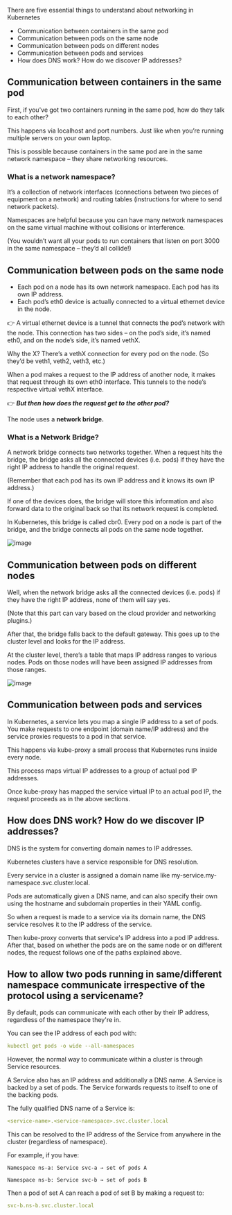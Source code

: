 There are five essential things to understand about networking in Kubernetes

- Communication between containers in the same pod
- Communication between pods on the same node
- Communication between pods on different nodes
- Communication between pods and services
- How does DNS work? How do we discover IP addresses?

## Communication between containers in the same pod
First, if you've got two containers running in the same pod, how do they talk to each other?

This happens via localhost and port numbers. Just like when you’re running multiple servers on your own laptop.

This is possible because containers in the same pod are in the same network namespace – they share networking resources.

### What is a network namespace?
It’s a collection of network interfaces (connections between two pieces of equipment on a network) and routing tables (instructions for where to send network packets).

Namespaces are helpful because you can have many network namespaces on the same virtual machine without collisions or interference.

(You wouldn’t want all your pods to run containers that listen on port 3000 in the same namespace – they’d all collide!)

## Communication between pods on the same node

- Each pod on a node has its own network namespace. Each pod has its own IP address.
- Each pod’s eth0 device is actually connected to a virtual ethernet device in the node.

👉 A virtual ethernet device is a tunnel that connects the pod’s network with the node. This connection has two sides – on the pod’s side, it’s named eth0, and on the node’s side, it’s named vethX.

Why the X? There’s a vethX connection for every pod on the node. (So they’d be veth1, veth2, veth3, etc.)

When a pod makes a request to the IP address of another node, it makes that request through its own eth0 interface. This tunnels to the node’s respective virtual vethX interface.

👉 ***But then how does the request get to the other pod?***

The node uses a **network bridge.**

### What is a Network Bridge?
A network bridge connects two networks together. When a request hits the bridge, the bridge asks all the connected devices (i.e. pods) if they have the right IP address to handle the original request.

(Remember that each pod has its own IP address and it knows its own IP address.)

If one of the devices does, the bridge will store this information and also forward data to the original back so that its network request is completed.

In Kubernetes, this bridge is called cbr0. Every pod on a node is part of the bridge, and the bridge connects all pods on the same node together.

![image](https://user-images.githubusercontent.com/33947539/196868974-8753c2a6-c36c-4134-861a-4d77c09b7157.png)

## Communication between pods on different nodes

Well, when the network bridge asks all the connected devices (i.e. pods) if they have the right IP address, none of them will say yes.

(Note that this part can vary based on the cloud provider and networking plugins.)

After that, the bridge falls back to the default gateway. This goes up to the cluster level and looks for the IP address.

At the cluster level, there’s a table that maps IP address ranges to various nodes. Pods on those nodes will have been assigned IP addresses from those ranges.

![image](https://user-images.githubusercontent.com/33947539/196869406-f3a5664e-6c21-4fc8-8b2e-08c878ecae78.png)

## Communication between pods and services
In Kubernetes, a service lets you map a single IP address to a set of pods. You make requests to one endpoint (domain name/IP address) and the service proxies requests to a pod in that service.

This happens via kube-proxy a small process that Kubernetes runs inside every node.

This process maps virtual IP addresses to a group of actual pod IP addresses.

Once kube-proxy has mapped the service virtual IP to an actual pod IP, the request proceeds as in the above sections.

## How does DNS work? How do we discover IP addresses?
DNS is the system for converting domain names to IP addresses.

Kubernetes clusters have a service responsible for DNS resolution.

Every service in a cluster is assigned a domain name like my-service.my-namespace.svc.cluster.local.

Pods are automatically given a DNS name, and can also specify their own using the hostname and subdomain properties in their YAML config.

So when a request is made to a service via its domain name, the DNS service resolves it to the IP address of the service.

Then kube-proxy converts that service's IP address into a pod IP address. After that, based on whether the pods are on the same node or on different nodes, the request follows one of the paths explained above.

## How to allow two pods running in same/different namespace communicate irrespective of the protocol using a servicename? 
By default, pods can communicate with each other by their IP address, regardless of the namespace they're in.

You can see the IP address of each pod with:

```yaml
kubectl get pods -o wide --all-namespaces
```

However, the normal way to communicate within a cluster is through Service resources.

A Service also has an IP address and additionally a DNS name. A Service is backed by a set of pods. The Service forwards requests to itself to one of the backing pods.

The fully qualified DNS name of a Service is:

```yaml
<service-name>.<service-namespace>.svc.cluster.local
```

This can be resolved to the IP address of the Service from anywhere in the cluster (regardless of namespace).

For example, if you have:

```
Namespace ns-a: Service svc-a → set of pods A

Namespace ns-b: Service svc-b → set of pods B
```

Then a pod of set A can reach a pod of set B by making a request to:

```yaml
svc-b.ns-b.svc.cluster.local
```


